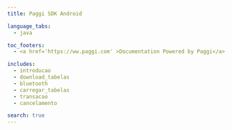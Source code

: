 ```yaml
---
title: Paggi SDK Android

language_tabs:
  - java

toc_footers:
  - <a href='https://ww.paggi.com' >Documentation Powered by Paggi</a>

includes:
  - introducao
  - download_tabelas
  - bluetooth
  - carregar_tabelas
  - transacao
  - cancelamento

search: true
---
```

